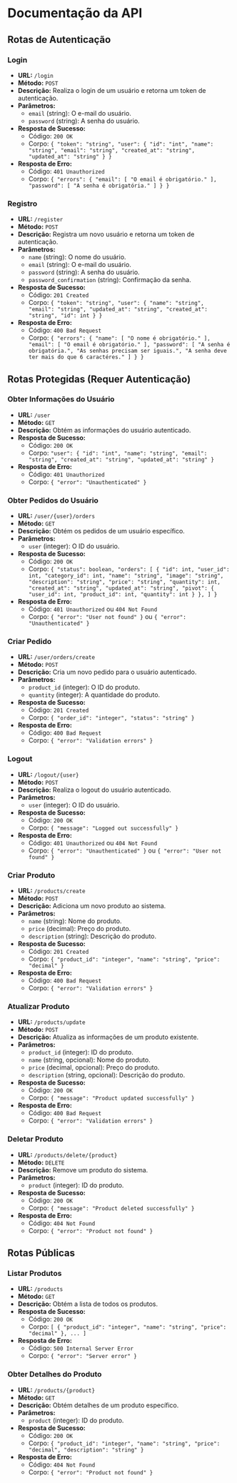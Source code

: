 # Documentação da API

## Rotas de Autenticação

### Login
- **URL:** `/login`
- **Método:** `POST`
- **Descrição:** Realiza o login de um usuário e retorna um token de autenticação.
- **Parâmetros:**
  - `email` (string): O e-mail do usuário.
  - `password` (string): A senha do usuário.
- **Resposta de Sucesso:**
  - Código: `200 OK`
  - Corpo: `{
    "token": "string",
    "user": {
        "id": "int",
        "name": "string",
        "email": "string",
        "created_at": "string",
        "updated_at": "string"
    }
}`
- **Resposta de Erro:**
  - Código: `401 Unauthorized`
  - Corpo: `{
    "errors": {
        "email": [
            "O email é obrigatório."
        ],
        "password": [
            "A senha é obrigatória."
        ]
    }
}`

### Registro
- **URL:** `/register`
- **Método:** `POST`
- **Descrição:** Registra um novo usuário e retorna um token de autenticação.
- **Parâmetros:**
  - `name` (string): O nome do usuário.
  - `email` (string): O e-mail do usuário.
  - `password` (string): A senha do usuário.
  - `password_confirmation` (string): Confirmação da senha.
- **Resposta de Sucesso:**
  - Código: `201 Created`
  - Corpo: `{
    "token": "string",
    "user": {
        "name": "string",
        "email": "string",
        "updated_at": "string",
        "created_at": "string",
        "id": int
    }
}`
- **Resposta de Erro:**
  - Código: `400 Bad Request`
  - Corpo: `{
    "errors": {
        "name": [
            "O nome é obrigatório."
        ],
        "email": [
            "O email é obrigatório."
        ],
        "password": [
            "A senha é obrigatória.",
            "As senhas precisam ser iguais.",
            "A senha deve ter mais do que 6 caractéres."
        ]
    }
}`

## Rotas Protegidas (Requer Autenticação)

### Obter Informações do Usuário
- **URL:** `/user`
- **Método:** `GET`
- **Descrição:** Obtém as informações do usuário autenticado.
- **Resposta de Sucesso:**
  - Código: `200 OK`
  - Corpo: `"user": {
        "id": "int",
        "name": "string",
        "email": "string",
        "created_at": "string",
        "updated_at": "string"
    }`
- **Resposta de Erro:**
  - Código: `401 Unauthorized`
  - Corpo: `{ "error": "Unauthenticated" }`

### Obter Pedidos do Usuário
- **URL:** `/user/{user}/orders`
- **Método:** `GET`
- **Descrição:** Obtém os pedidos de um usuário específico.
- **Parâmetros:**
  - `user` (integer): O ID do usuário.
- **Resposta de Sucesso:**
  - Código: `200 OK`
  - Corpo: `{
    "status": boolean,
    "orders": [
        {
            "id": int,
            "user_id": int,
            "category_id": int,
            "name": "string",
            "image": "string",
            "description": "string",
            "price": "string",
            "quantity": int,
            "created_at": "string",
            "updated_at": "string",
            "pivot": {
                "user_id": int,
                "product_id": int,
                "quantity": int
            }
        },
    ]
}`
- **Resposta de Erro:**
  - Código: `401 Unauthorized` ou `404 Not Found`
  - Corpo: `{ "error": "User not found" }` ou `{ "error": "Unauthenticated" }`

### Criar Pedido
- **URL:** `/user/orders/create`
- **Método:** `POST`
- **Descrição:** Cria um novo pedido para o usuário autenticado.
- **Parâmetros:**
  - `product_id` (integer): O ID do produto.
  - `quantity` (integer): A quantidade do produto.
- **Resposta de Sucesso:**
  - Código: `201 Created`
  - Corpo: `{ "order_id": "integer", "status": "string" }`
- **Resposta de Erro:**
  - Código: `400 Bad Request`
  - Corpo: `{ "error": "Validation errors" }`

### Logout
- **URL:** `/logout/{user}`
- **Método:** `POST`
- **Descrição:** Realiza o logout do usuário autenticado.
- **Parâmetros:**
  - `user` (integer): O ID do usuário.
- **Resposta de Sucesso:**
  - Código: `200 OK`
  - Corpo: `{ "message": "Logged out successfully" }`
- **Resposta de Erro:**
  - Código: `401 Unauthorized` ou `404 Not Found`
  - Corpo: `{ "error": "Unauthenticated" }` ou `{ "error": "User not found" }`

### Criar Produto
- **URL:** `/products/create`
- **Método:** `POST`
- **Descrição:** Adiciona um novo produto ao sistema.
- **Parâmetros:**
  - `name` (string): Nome do produto.
  - `price` (decimal): Preço do produto.
  - `description` (string): Descrição do produto.
- **Resposta de Sucesso:**
  - Código: `201 Created`
  - Corpo: `{ "product_id": "integer", "name": "string", "price": "decimal" }`
- **Resposta de Erro:**
  - Código: `400 Bad Request`
  - Corpo: `{ "error": "Validation errors" }`

### Atualizar Produto
- **URL:** `/products/update`
- **Método:** `POST`
- **Descrição:** Atualiza as informações de um produto existente.
- **Parâmetros:**
  - `product_id` (integer): ID do produto.
  - `name` (string, opcional): Nome do produto.
  - `price` (decimal, opcional): Preço do produto.
  - `description` (string, opcional): Descrição do produto.
- **Resposta de Sucesso:**
  - Código: `200 OK`
  - Corpo: `{ "message": "Product updated successfully" }`
- **Resposta de Erro:**
  - Código: `400 Bad Request`
  - Corpo: `{ "error": "Validation errors" }`

### Deletar Produto
- **URL:** `/products/delete/{product}`
- **Método:** `DELETE`
- **Descrição:** Remove um produto do sistema.
- **Parâmetros:**
  - `product` (integer): ID do produto.
- **Resposta de Sucesso:**
  - Código: `200 OK`
  - Corpo: `{ "message": "Product deleted successfully" }`
- **Resposta de Erro:**
  - Código: `404 Not Found`
  - Corpo: `{ "error": "Product not found" }`

## Rotas Públicas

### Listar Produtos
- **URL:** `/products`
- **Método:** `GET`
- **Descrição:** Obtém a lista de todos os produtos.
- **Resposta de Sucesso:**
  - Código: `200 OK`
  - Corpo: `[ { "product_id": "integer", "name": "string", "price": "decimal" }, ... ]`
- **Resposta de Erro:**
  - Código: `500 Internal Server Error`
  - Corpo: `{ "error": "Server error" }`

### Obter Detalhes do Produto
- **URL:** `/products/{product}`
- **Método:** `GET`
- **Descrição:** Obtém detalhes de um produto específico.
- **Parâmetros:**
  - `product` (integer): ID do produto.
- **Resposta de Sucesso:**
  - Código: `200 OK`
  - Corpo: `{ "product_id": "integer", "name": "string", "price": "decimal", "description": "string" }`
- **Resposta de Erro:**
  - Código: `404 Not Found`
  - Corpo: `{ "error": "Product not found" }`


